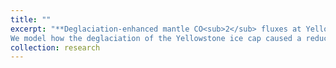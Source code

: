 ```yaml
---
title: ""
excerpt: "**Deglaciation-enhanced mantle CO<sub>2</sub> fluxes at Yellowstone imply positive climate feedback.**
We model how the deglaciation of the Yellowstone ice cap caused a reduction in mantle pressures and enhanced melting 19-fold. We predict the additional melting segregates a globally-significant mass of CO<sub>2</sub>, potentially playing a role in positive feedbacks between deglaciation and climate. We suggest enhanced melting may be important in other magmatically-active, continental settings undergoing rapid deglaciation --- for instance, under the collapse of the West Antarctic Ice Sheet (WAIS). [Publication](https://www.nature.com/articles/s41467-024-45890-z) <br/> <img width='100%' src='/images/cartoon_feedbacks_warped_vAGU.pdf'> <br>"
collection: research
---
```

